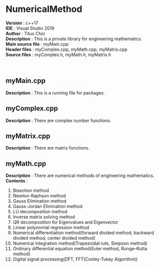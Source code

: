 # NumericalMethod

**Version** : c++17<br>
**IDE** : Visual Studio 2019<br>
**Author** : Titus Choi<br>
**Description** : This is a private library for engineering mathematics.<br>
**Main source file** : myMain.cpp<br>
**Header files** : myComplex.cpp, myMath.cpp, myMatrix.cpp<br>
**Source files** : myComplex.h,   myMath.h,   myMatrix.h<br>
<br>
<br>
## myMain.cpp

**Description** : This is a running file for packages.<br>

## myComplex.cpp

**Description** : There are complex number functions.<br>

## myMatrix.cpp

**Description** : There are matrix functions.<br>

## myMath.cpp

**Description** : There are numerical methods of engineering mathematics.<br>
**Contents** : <br>
1. Bisection method
2. Newton-Raphson method
3. Gauss Elimination method
4. Gauss-Jordan Elimination method
5. LU decomposition method
6. Inverse matrix solving method
7. QR decomposition for Eigenvalues and Eigenvector
8. Linear polynomial regression method
9. Numerical differentiation method(forward divided method, backward divided method, center divided method)
10. Numerical integration method(Trapezoidal rule, Simpson method)
11. Ordinary differential equation method(Euler method, Runge–Kutta method)
12. Digital signal processing(DFT, FFT(Cooley-Tukey Algorithm))
